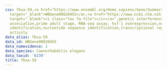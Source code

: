 ```yaml
---
csv: fbxa-59,<a href="https://www.ensembl.org/Homo_sapiens/Gene/Summary?db=core;g=WBGene00020455"
  target="_blank">WBGene00020455</a>,<a href="https://www.ncbi.nlm.nih.gov/pubmed/30894454"
  target="_blank"><i class="fas fa-file"></i></a>",genetic interference,functional
  association,prime adult stage, RNA-seq assay, hsf-1 overexpression,nucleotide sequence
  identification,nucleotide sequence identification,transcriptional regulation,up-regulates
  activity
data_alias: fbxa-59
data_id: WBGene00020455
data_numevidence: 1
data_species: Caenorhabditis elegans
data_taxid: '6239'
title: fbxa-59
---
```

